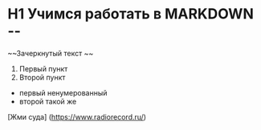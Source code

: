 #  H1 Учимся работать в  MARKDOWN -- 

~~Зачеркнутый текст ~~


1. Первый пункт
2. Второй пункт


* первый ненумерованный 
* второй такой же


[Жми суда] (https://www.radiorecord.ru/)